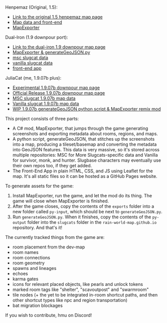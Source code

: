 Henpemaz (Original, 1.5):
- [Link to the original 1.5 henpemaz map page](https://henpemaz.github.io/Rain-World-Interactive-Map/index.html)
- [Map data and front-end](https://github.com/henpemaz/Rain-World-Interactive-Map)
- [MapExporter](https://github.com/henpemaz/PartModPartMeme/tree/master/MapExporter)

Dual-Iron (1.9 downpour port):
- [Link to the dual-iron 1.9 downpour map page](https://rain-world-map.github.io)
- [MapExporter & generateGeoJSON.py](https://github.com/rain-world-map/generation/releases/latest)
- [msc slugcat data](https://github.com/rain-world-map/msc)
- [vanilla slugcat data](https://github.com/rain-world-map/vanilla)
- [front-end app](https://github.com/rain-world-map/rain-world-map.github.io)

JuliaCat (me, 1.9.07b plus):
- [Experimental 1.9.07b downpour map page](https://noblecat57.github.io/)
- [Official Release 1.9.07b downpour map page](https://rain-world-downpour-map.github.io/)
- [MSC slugcat 1.9.07b map data](https://github.com/NobleCat57/msc-1.9.07b/tree/v1.9.07b)
- [Vanilla slugcat 1.9.07b map data](https://github.com/NobleCat57/vanilla-1.9.07b/tree/v1.9.07b)
- [WIP 1.9.07b generateGeoJSON python script & MapExporter remix mod](https://github.com/NobleCat57/generationPlus/tree/Shortcuts)
  
This project consists of three parts:
- A C# mod, MapExporter, that jumps through the game generating screenshots and exporting metadata about rooms, regions, and maps.
- A python script, generateGeoJSON, that stitches up the screenshots into a map, producing a tileset/basemap and converting the metadata into GeoJSON features. This data is very massive, so it's stored across multiple repositories: MSC for More Slugcats-specific data and Vanilla for survivor, monk, and hunter. Slugbase characters may eventually use their own repos too, if they get added.
- The Front-End App in plain HTML, CSS, and JS using Leaflet for the map. It's all static files so it can be hosted as a GitHub Pages website.

To generate assets for the game:
1. Install MapExporter,  run the game, and let the mod do its thing. The game will close when MapExporter is finished.
2. After the game closes, copy the contents of the `exports` folder into a new folder called `py-input`, which should be next to `generateGeoJSON.py`.
3. Run `generateGeoJSON.py`. When it finishes, copy the contents of the `py-output` folder into the `slugcats` folder in the `rain-world-map.github.io` repository. And that's it!

The currently tracked things from the game are:
- room placement from the dev-map
- room names
- room connections
- room geometry
- spawns and lineages
- echoes
- karma gates
- icons for relevant placed objects, like pearls and unlock tokens
- marked room tags like "shelter", "scavoutpost" and "swarmroom"
- tile nodes (+ the yet to be integrated in-room shortcut paths, and then other shortcut types like npc and region transportation)
- bat migration blockages


If you wish to contribute, hmu on Discord!
